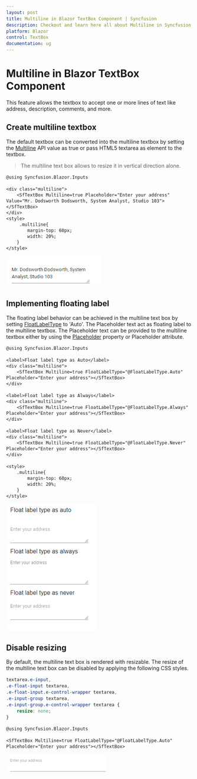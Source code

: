 ```yaml
---
layout: post
title: Multiline in Blazor TextBox Component | Syncfusion
description: Checkout and learn here all about Multiline in Syncfusion Blazor TextBox component and much more details.
platform: Blazor
control: TextBox
documentation: ug
---
```


# Multiline in Blazor TextBox Component

This feature allows the textbox to accept one or more lines of text like address, description, comments, and more.

## Create multiline textbox

The default textbox can be converted into the multiline textbox by setting the [Multiline](https://help.syncfusion.com/cr/blazor/Syncfusion.Blazor.Inputs.SfTextBox.html#Syncfusion_Blazor_Inputs_SfTextBox_Multiline) API value as true or pass HTML5 textarea as element to the textbox.

> The multiline text box allows to resize it in vertical direction alone.

```cshtml
@using Syncfusion.Blazor.Inputs

<div class="multiline">
    <SfTextBox Multiline=true Placeholder="Enter your address" Value="Mr. Dodsworth Dodsworth, System Analyst, Studio 103"></SfTextBox>
</div>
<style>
     .multiline{
        margin-top: 60px;
        width: 20%;
    }
</style>
```

![textbox](./images/textbox_multiline.png)

## Implementing floating label

The floating label behavior can be achieved in the multiline text box by setting [FloatLabelType](https://help.syncfusion.com/cr/blazor/Syncfusion.Blazor.Inputs.SfTextBox.html#Syncfusion_Blazor_Inputs_SfTextBox_FloatLabelType) to 'Auto'. The Placeholder text act as floating label to the multiline textbox. The Placeholder text can be provided to the multiline textbox either by using the [Placeholder](https://help.syncfusion.com/cr/blazor/Syncfusion.Blazor.Inputs.SfTextBox.html#Syncfusion_Blazor_Inputs_SfTextBox_Placeholder) property or Placeholder attribute.

```cshtml
@using Syncfusion.Blazor.Inputs

<label>Float label type as Auto</label>
<div class="multiline">
    <SfTextBox Multiline=true FloatLabelType="@FloatLabelType.Auto" Placeholder="Enter your address"></SfTextBox>
</div>

<label>Float label type as Always</label>
<div class="multiline">
    <SfTextBox Multiline=true FloatLabelType="@FloatLabelType.Always" Placeholder="Enter your address"></SfTextBox>
</div>

<label>Float label type as Never</label>
<div class="multiline">
    <SfTextBox Multiline=true FloatLabelType="@FloatLabelType.Never" Placeholder="Enter your address"></SfTextBox>
</div>

<style>
    .multiline{
        margin-top: 60px;
        width: 20%;
    }
</style>
```

![textbox](./images/textbox_multiline_floatlabel.png)

## Disable resizing

By default, the multiline text box is rendered with resizable. The resize of the multiline text box can be disabled by applying the following CSS styles.

```CSS
textarea.e-input,
.e-float-input textarea,
.e-float-input.e-control-wrapper textarea,
.e-input-group textarea,
.e-input-group.e-control-wrapper textarea {
    resize: none;
}

```

```cshtml
@using Syncfusion.Blazor.Inputs

<SfTextBox Multiline=true FloatLabelType="@FloatLabelType.Auto" Placeholder="Enter your address"></SfTextBox>
```

![textbox](./images/disable_resize.png)